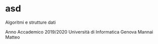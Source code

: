 # asd
Algoritmi e strutture dati 

Anno Accademico 2019/2020 Università di Informatica Genova Mannai Matteo
